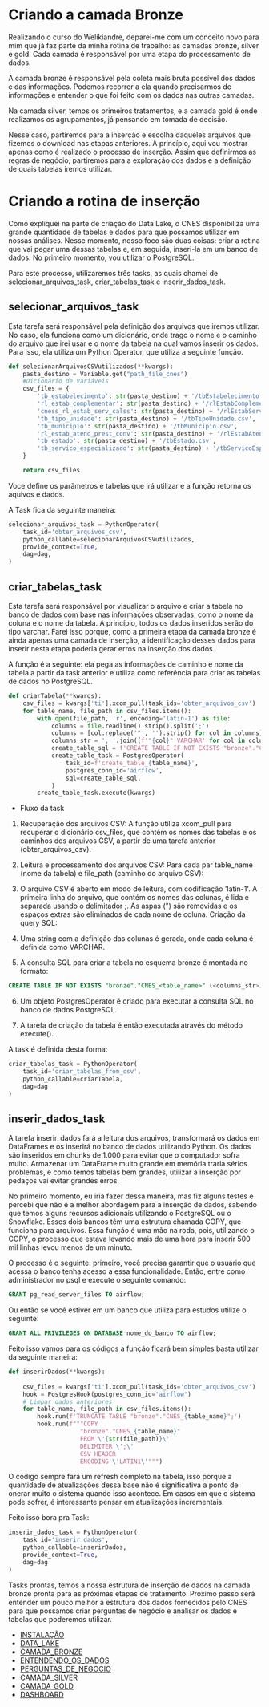 # Criando a camada Bronze

Realizando o curso do Welikiandre, deparei-me com um conceito novo para mim que já faz parte da minha rotina de trabalho: as camadas bronze, silver e gold. Cada camada é responsável por uma etapa do processamento de dados.

A camada bronze é responsável pela coleta mais bruta possível dos dados e das informações. Podemos recorrer a ela quando precisarmos de informações e entender o que foi feito com os dados nas outras camadas.

Na camada silver, temos os primeiros tratamentos, e a camada gold é onde realizamos os agrupamentos, já pensando em tomada de decisão.

Nesse caso, partiremos para a inserção e escolha daqueles arquivos que fizemos o download nas etapas anteriores. A princípio, aqui vou mostrar apenas como é realizado o processo de inserção. Assim que definirmos as regras de negócio, partiremos para a exploração dos dados e a definição de quais tabelas iremos utilizar.
# Criando a rotina de inserção

Como expliquei na parte de criação do Data Lake, o CNES disponibiliza uma grande quantidade de tabelas e dados para que possamos utilizar em nossas análises. Nesse momento, nosso foco são duas coisas: criar a rotina que vai pegar uma dessas tabelas e, em seguida, inseri-la em um banco de dados. No primeiro momento, vou utilizar o PostgreSQL.

Para este processo, utilizaremos três tasks, as quais chamei de selecionar_arquivos_task, criar_tabelas_task e inserir_dados_task.


## selecionar_arquivos_task

Esta tarefa será responsável pela definição dos arquivos que iremos utilizar. No caso, ela funciona como um dicionário, onde trago o nome e o caminho do arquivo que irei usar e o nome da tabela na qual vamos inserir os dados. Para isso, ela utiliza um Python Operator, que utiliza a seguinte função.

```py
def selecionarArquivosCSVutilizados(**kwargs):
    pasta_destino = Variable.get("path_file_cnes")
    #Dicionário de Variáveis
    csv_files = {
        'tb_estabelecimento': str(pasta_destino) + '/tbEstabelecimento.csv',
        'rl_estab_complementar': str(pasta_destino) + '/rlEstabComplementar.csv',
        'cness_rl_estab_serv_calss': str(pasta_destino) + '/rlEstabServClass.csv',
        'tb_tipo_unidade': str(pasta_destino) + '/tbTipoUnidade.csv',
        'tb_municipio': str(pasta_destino) + '/tbMunicipio.csv',
        'rl_estab_atend_prest_conv': str(pasta_destino) + '/rlEstabAtendPrestConv.csv',
        'tb_estado': str(pasta_destino) + '/tbEstado.csv',
        'tb_servico_especializado': str(pasta_destino) + '/tbServicoEspecializado.csv'
    }

    return csv_files
```
Voce define os parâmetros e tabelas que irá utilizar e a função retorna os aquivos e dados.

A Task fica da seguinte maneira:

```py
selecionar_arquivos_task = PythonOperator(
    task_id='obter_arquivos_csv',
    python_callable=selecionarArquivosCSVutilizados,
    provide_context=True,
    dag=dag,
)
```

## criar_tabelas_task

Esta tarefa será responsável por visualizar o arquivo e criar a tabela no banco de dados com base nas informações observadas, como o nome da coluna e o nome da tabela. A princípio, todos os dados inseridos serão do tipo varchar. Farei isso porque, como a primeira etapa da camada bronze é ainda apenas uma camada de inserção, a identificação desses dados para inserir nesta etapa poderia gerar erros na inserção dos dados.

A função é a seguinte: ela pega as informações de caminho e nome da tabela a partir da task anterior e utiliza como referência para criar as tabelas de dados no PostgreSQL.

```py
def criarTabela(**kwargs):
    csv_files = kwargs['ti'].xcom_pull(task_ids='obter_arquivos_csv')
    for table_name, file_path in csv_files.items():
        with open(file_path, 'r', encoding='latin-1') as file:
            columns = file.readline().strip().split(';')
            columns = [col.replace('"', '').strip() for col in columns]    
            columns_str = ', '.join([f'"{col}" VARCHAR' for col in columns])
            create_table_sql = f'CREATE TABLE IF NOT EXISTS "bronze"."CNES_{table_name}" ({columns_str});'
            create_table_task = PostgresOperator(
                task_id=f'create_table_{table_name}',
                postgres_conn_id='airflow',
                sql=create_table_sql,
            )
        create_table_task.execute(kwargs)
```
- Fluxo da task 

1. Recuperação dos arquivos CSV: A função utiliza xcom_pull para recuperar o dicionário csv_files, que contém os nomes das tabelas e os caminhos dos arquivos CSV, a partir de uma tarefa anterior (obter_arquivos_csv).

2. Leitura e processamento dos arquivos CSV: Para cada par table_name (nome da tabela) e file_path (caminho do arquivo CSV):

3. O arquivo CSV é aberto em modo de leitura, com codificação 'latin-1'.
A primeira linha do arquivo, que contém os nomes das colunas, é lida e separada usando o delimitador ;.
As aspas (") são removidas e os espaços extras são eliminados de cada nome de coluna.
Criação da query SQL:

4. Uma string com a definição das colunas é gerada, onde cada coluna é definida como VARCHAR.

5. A consulta SQL para criar a tabela no esquema bronze é montada no formato:
```sql
CREATE TABLE IF NOT EXISTS "bronze"."CNES_<table_name>" (<columns_str>);
```
6. Um objeto PostgresOperator é criado para executar a consulta SQL no banco de dados PostgreSQL.

7. A tarefa de criação da tabela é então executada através do método execute().

A task é definida desta forma:

```py
criar_tabelas_task = PythonOperator(
    task_id='criar_tabelas_from_csv',
    python_callable=criarTabela,
    dag=dag
)
```

## inserir_dados_task

A tarefa inserir_dados fará a leitura dos arquivos, transformará os dados em DataFrames e os inserirá no banco de dados utilizando Python. Os dados são inseridos em chunks de 1.000 para evitar que o computador sofra muito. Armazenar um DataFrame muito grande em memória traria sérios problemas, e como temos tabelas bem grandes, utilizar a inserção por pedaços vai evitar grandes erros.

No primeiro momento, eu iria fazer dessa maneira, mas fiz alguns testes e percebi que não é a melhor abordagem para a inserção de dados, sabendo que temos alguns recursos adicionais utilizando o PostgreSQL ou o Snowflake. Esses dois bancos têm uma estrutura chamada COPY, que funciona para arquivos. Essa função é uma mão na roda, pois, utilizando o COPY, o processo que estava levando mais de uma hora para inserir 500 mil linhas levou menos de um minuto.

O processo é o seguinte: primeiro, você precisa garantir que o usuário que acessa o banco tenha acesso a essa funcionalidade. Então, entre como administrador no psql e execute o seguinte comando:

```sql
GRANT pg_read_server_files TO airflow;
```

Ou então se você estiver em um banco que utiliza para estudos utilize o seguinte:

```sql
GRANT ALL PRIVILEGES ON DATABASE nome_do_banco TO airflow;
```

Feito isso vamos para os códigos a função ficará bem simples basta utilizar da seguinte maneira:

```py
def inserirDados(**kwargs):
    
    csv_files = kwargs['ti'].xcom_pull(task_ids='obter_arquivos_csv')
    hook = PostgresHook(postgres_conn_id='airflow')
    # Limpar dados anteriores
    for table_name, file_path in csv_files.items():
        hook.run(f'TRUNCATE TABLE "bronze"."CNES_{table_name}";')  
        hook.run(f"""COPY 
                    "bronze"."CNES_{table_name}" 
                    FROM \'{str(file_path)}\' 
                    DELIMITER \';\' 
                    CSV HEADER 
                    ENCODING \'LATIN1\'""")
```

O código sempre fará um refresh completo na tabela, isso porque a quantidade de atualizações dessa base não é significativa a ponto de onerar muito o sistema quando isso acontece. Em casos em que o sistema pode sofrer, é interessante pensar em atualizações incrementais.

Feito isso bora pra Task:
```py
inserir_dados_task = PythonOperator(
    task_id='inserir_dados',
    python_callable=inserirDados,
    provide_context=True,
    dag=dag
)

```

Tasks prontas, temos a nossa estrutura de inserção de dados na camada bronze pronta para as próximas etapas de tratamento. Próximo passo será entender um pouco melhor a estrutura dos dados fornecidos pelo CNES para que possamos criar perguntas de negócio e analisar os dados e tabelas que poderemos utilizar.

- [INSTALAÇÃO](https://github.com/Jezandre/eng_dados_cnes/blob/main/INSTALACAO.md)
- [DATA_LAKE](https://github.com/Jezandre/eng_dados_cnes/blob/main/CRIANDO_DATA_LAKE.md)
- [CAMADA_BRONZE](https://github.com/Jezandre/eng_dados_cnes/blob/main/CRIANDO_CAMADA_BRONZE.md)
- [ENTENDENDO_OS_DADOS](https://github.com/Jezandre/eng_dados_cnes/blob/main/ENTENDENDO_OS_DADOS.md)
- [PERGUNTAS_DE_NEGOCIO]()
- [CAMADA_SILVER]()
- [CAMADA_GOLD]()
- [DASHBOARD]()

